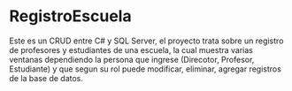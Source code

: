 # RegistroEscuela

Este es un CRUD entre C# y SQL Server, el proyecto trata sobre un registro de profesores y estudiantes de una escuela, la cual muestra varias ventanas dependiendo la persona que ingrese (Direcotor, Profesor, Estudiante) y que segun su rol puede modificar, eliminar, agregar registros de la base de datos.
